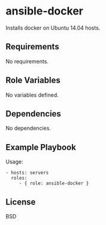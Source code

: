 ansible-docker
=========

Installs docker on Ubuntu 14.04 hosts.

Requirements
------------

No requirements.

Role Variables
--------------

No variables defined.

Dependencies
------------

No dependencies.

Example Playbook
----------------

Usage:

    - hosts: servers
      roles:
         - { role: ansible-docker }

License
-------

BSD
